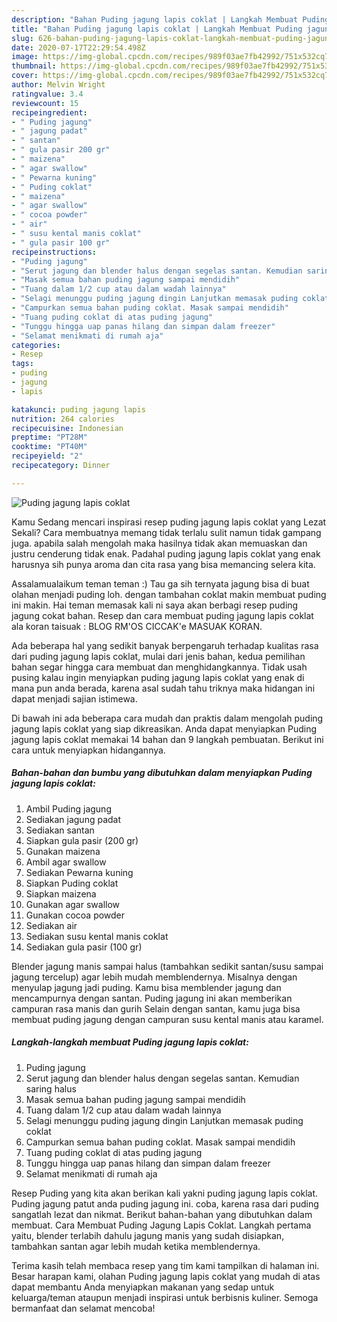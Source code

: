 ```yaml
---
description: "Bahan Puding jagung lapis coklat | Langkah Membuat Puding jagung lapis coklat Yang Enak Dan Mudah"
title: "Bahan Puding jagung lapis coklat | Langkah Membuat Puding jagung lapis coklat Yang Enak Dan Mudah"
slug: 626-bahan-puding-jagung-lapis-coklat-langkah-membuat-puding-jagung-lapis-coklat-yang-enak-dan-mudah
date: 2020-07-17T22:29:54.498Z
image: https://img-global.cpcdn.com/recipes/989f03ae7fb42992/751x532cq70/puding-jagung-lapis-coklat-foto-resep-utama.jpg
thumbnail: https://img-global.cpcdn.com/recipes/989f03ae7fb42992/751x532cq70/puding-jagung-lapis-coklat-foto-resep-utama.jpg
cover: https://img-global.cpcdn.com/recipes/989f03ae7fb42992/751x532cq70/puding-jagung-lapis-coklat-foto-resep-utama.jpg
author: Melvin Wright
ratingvalue: 3.4
reviewcount: 15
recipeingredient:
- " Puding jagung"
- " jagung padat"
- " santan"
- " gula pasir 200 gr"
- " maizena"
- " agar swallow"
- " Pewarna kuning"
- " Puding coklat"
- " maizena"
- " agar swallow"
- " cocoa powder"
- " air"
- " susu kental manis coklat"
- " gula pasir 100 gr"
recipeinstructions:
- "Puding jagung"
- "Serut jagung dan blender halus dengan segelas santan. Kemudian saring halus"
- "Masak semua bahan puding jagung sampai mendidih"
- "Tuang dalam 1/2 cup atau dalam wadah lainnya"
- "Selagi menunggu puding jagung dingin Lanjutkan memasak puding coklat"
- "Campurkan semua bahan puding coklat. Masak sampai mendidih"
- "Tuang puding coklat di atas puding jagung"
- "Tunggu hingga uap panas hilang dan simpan dalam freezer"
- "Selamat menikmati di rumah aja"
categories:
- Resep
tags:
- puding
- jagung
- lapis

katakunci: puding jagung lapis 
nutrition: 264 calories
recipecuisine: Indonesian
preptime: "PT28M"
cooktime: "PT40M"
recipeyield: "2"
recipecategory: Dinner

---
```



![Puding jagung lapis coklat](https://img-global.cpcdn.com/recipes/989f03ae7fb42992/751x532cq70/puding-jagung-lapis-coklat-foto-resep-utama.jpg)

Kamu Sedang mencari inspirasi resep puding jagung lapis coklat yang Lezat Sekali? Cara membuatnya memang tidak terlalu sulit namun tidak gampang juga. apabila salah mengolah maka hasilnya tidak akan memuaskan dan justru cenderung tidak enak. Padahal puding jagung lapis coklat yang enak harusnya sih punya aroma dan cita rasa yang bisa memancing selera kita.

Assalamualaikum teman teman :) Tau ga sih ternyata jagung bisa di buat olahan menjadi puding loh. dengan tambahan coklat makin membuat puding ini makin. Hai teman memasak kali ni saya akan berbagi resep puding jagung cokat bahan. Resep dan cara membuat puding jagung lapis coklat ala koran taisuak : BLOG RM&#39;OS CICCAK&#39;e MASUAK KORAN.

Ada beberapa hal yang sedikit banyak berpengaruh terhadap kualitas rasa dari puding jagung lapis coklat, mulai dari jenis bahan, kedua pemilihan bahan segar hingga cara membuat dan menghidangkannya. Tidak usah pusing kalau ingin menyiapkan puding jagung lapis coklat yang enak di mana pun anda berada, karena asal sudah tahu triknya maka hidangan ini dapat menjadi sajian istimewa.


Di bawah ini ada beberapa cara mudah dan praktis dalam mengolah puding jagung lapis coklat yang siap dikreasikan. Anda dapat menyiapkan Puding jagung lapis coklat memakai 14 bahan dan 9 langkah pembuatan. Berikut ini cara untuk menyiapkan hidangannya.

<!--inarticleads1-->

##### Bahan-bahan dan bumbu yang dibutuhkan dalam menyiapkan Puding jagung lapis coklat:

1. Ambil  Puding jagung
1. Sediakan  jagung padat
1. Sediakan  santan
1. Siapkan  gula pasir (200 gr)
1. Gunakan  maizena
1. Ambil  agar swallow
1. Sediakan  Pewarna kuning
1. Siapkan  Puding coklat
1. Siapkan  maizena
1. Gunakan  agar swallow
1. Gunakan  cocoa powder
1. Sediakan  air
1. Sediakan  susu kental manis coklat
1. Sediakan  gula pasir (100 gr)


Blender jagung manis sampai halus (tambahkan sedikit santan/susu sampai jagung tercelup) agar lebih mudah memblendernya. Misalnya dengan menyulap jagung jadi puding. Kamu bisa memblender jagung dan mencampurnya dengan santan. Puding jagung ini akan memberikan campuran rasa manis dan gurih Selain dengan santan, kamu juga bisa membuat puding jagung dengan campuran susu kental manis atau karamel. 

<!--inarticleads2-->

##### Langkah-langkah membuat Puding jagung lapis coklat:

1. Puding jagung
1. Serut jagung dan blender halus dengan segelas santan. Kemudian saring halus
1. Masak semua bahan puding jagung sampai mendidih
1. Tuang dalam 1/2 cup atau dalam wadah lainnya
1. Selagi menunggu puding jagung dingin Lanjutkan memasak puding coklat
1. Campurkan semua bahan puding coklat. Masak sampai mendidih
1. Tuang puding coklat di atas puding jagung
1. Tunggu hingga uap panas hilang dan simpan dalam freezer
1. Selamat menikmati di rumah aja


Resep Puding yang kita akan berikan kali yakni puding jagung lapis coklat. Puding jagung patut anda puding jagung ini. coba, karena rasa dari puding sangatlah lezat dan nikmat. Berikut bahan-bahan yang dibutuhkan dalam membuat. Cara Membuat Puding Jagung Lapis Coklat. Langkah pertama yaitu, blender terlabih dahulu jagung manis yang sudah disiapkan, tambahkan santan agar lebih mudah ketika memblendernya. 

Terima kasih telah membaca resep yang tim kami tampilkan di halaman ini. Besar harapan kami, olahan Puding jagung lapis coklat yang mudah di atas dapat membantu Anda menyiapkan makanan yang sedap untuk keluarga/teman ataupun menjadi inspirasi untuk berbisnis kuliner. Semoga bermanfaat dan selamat mencoba!
